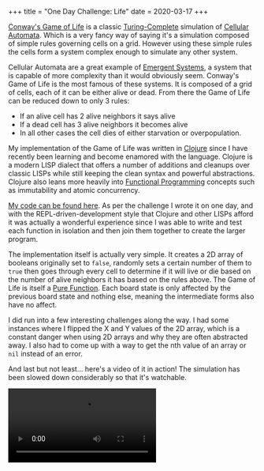 +++
title = "One Day Challenge: Life"
date = 2020-03-17
+++

[Conway's Game of Life](https://en.wikipedia.org/wiki/Conway%27s_Game_of_Life)
is a classic
[Turing-Complete](https://en.wikipedia.org/wiki/Turing_completeness) simulation
of [Cellular Automata](https://en.wikipedia.org/wiki/Cellular_automaton). Which
is a very fancy way of saying it's a simulation composed of simple rules
governing cells on a grid. However using these simple rules the cells form a
system complex enough to simulate any other system.

Cellular Automata are a great example of [Emergent
Systems](https://en.wikipedia.org/wiki/Emergence), a system that is capable of
more complexity than it would obviously seem. Conway's Game of Life is the most
famous of these systems. It is composed of a grid of cells, each of it can be
either alive or dead. From there the Game of Life can be reduced down to only 3
rules:

- If an alive cell has 2 alive neighbors it says alive
- If a dead cell has 3 alive neighbors it becomes alive
- In all other cases the cell dies of either starvation or overpopulation.

My implementation of the Game of Life was written in
[Clojure](https://clojure.org) since I have recently been learning and become
enamored with the language. Clojure is a modern LISP dialect that offers a
number of additions and cleanups over classic LISPs while still keeping the
clean syntax and powerful abstractions. Clojure also leans more heavily into
[Functional Programming](https://en.wikipedia.org/wiki/Functional_programming)
concepts such as immutability and atomic concurrency.

[My code can be found here](https://repo.rushsteve1.us/file?name=my-code/Clojure/life.clj&ci=tip).
As per the challenge I wrote it on one day, and with
the REPL-driven-development style that Clojure and other LISPs afford it was
actually a wonderful experience since I was able to write and test each function
in isolation and then join them together to create the larger program.

The implementation itself is actually very simple. It creates a 2D array of
booleans originally set to `false`, randomly sets a certain number of them to
`true` then goes through every cell to determine if it will live or die based on
the number of alive neighbors it has based on the rules above. The Game of Life
is itself a [Pure Function](https://en.wikipedia.org/wiki/Pure_function). Each
board state is only affected by the previous board state and nothing else,
meaning the intermediate forms also have no affect.

I did run into a few interesting challenges along the way. I had some instances
where I flipped the X and Y values of the 2D array, which is a constant danger
when using 2D arrays and why they are often abstracted away. I also had to come
up with a way to get the nth value of an array or `nil` instead of an error.

And last but not least... here's a video of it in action! The simulation has been
slowed down considerably so that it's watchable.

<video controls>
  <source type="video/mp4" src="https://repo.rushsteve1.us/attachdownload/life.mp4?page=ODC%3A+Life&file=life.mp4">
</video>
